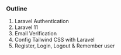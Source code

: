 ### Outline

1. Laravel Authentication
2. Laravel 11
3. Email Verification
4. Config Tailwind CSS with Laravel
5. Register, Login, Logout & Remember user
